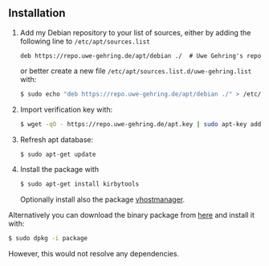 ## Installation

1. Add my Debian repository to your list of sources, either by adding the following line to `/etc/apt/sources.list`
   
    ```
    deb https://repo.uwe-gehring.de/apt/debian ./  # Uwe Gehring's repo
    ```
   
   or better create a new file `/etc/apt/sources.list.d/uwe-gehring.list` with:
   
    ```sh
    $ sudo echo "deb https://repo.uwe-gehring.de/apt/debian ./" > /etc/apt/sources.list.d/uwe-gehring.list
    ```

2. Import verification key with:
   
    ```sh
    $ wget -qO - https://repo.uwe-gehring.de/apt.key | sudo apt-key add -
    ```

3. Refresh apt database:
   
    ```sh
    $ sudo apt-get update
    ```

4. Install the package with
   
    ```sh
    $ sudo apt-get install kirbytools
    ```
   Optionally install also the package [vhostmanager](https://github.com/Adspectus/vhostmanager).

Alternatively you can download the binary package from [here](https://repo.uwe-gehring.de/apt/debian/binary) and install it with:

```sh
$ sudo dpkg -i package
```

However, this would not resolve any dependencies.
